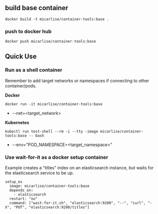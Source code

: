 ## build base container

```
docker build -t micarlise/container-tools:base .
```

### push to docker hub

```
docker push micarlise/container-tools:base
```

## Quick Use

### Run as a shell container

Remember to add target networks or namespaces if connecting to other
container/pods.

**Docker**
```
docker run -it micarlise/container-tools:base
```

* --net=<target_network>

**Kubernetes**
```
kubectl run test-shell --rm -i --tty -image micarlise/container-tools:base -- bash
```

* --env="POD_NAMESPACE=<target_namespace>"

### Use wait-for-it as a docker setup container

Example creates a "titles" index on an elasticsearch instance, but waits for the elasticsearch service to be up.

```
setup_es
  image: micarlise/container-tools:base
  depends_on:
    - elasticsearch
  restart: "no"
  command: ["wait-for-it.sh", "elasticsearch:9200", "--", "curl", "-X", "PUT", "elasticsearch:9200/titles"]
```
